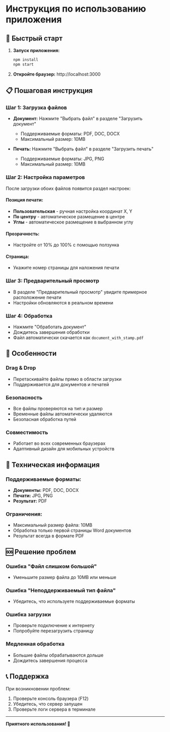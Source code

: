 # Инструкция по использованию приложения

## 🚀 Быстрый старт

1. **Запуск приложения:**
   ```bash
   npm install
   npm start
   ```

2. **Откройте браузер:** http://localhost:3000

## 📋 Пошаговая инструкция

### Шаг 1: Загрузка файлов
- **Документ:** Нажмите "Выбрать файл" в разделе "Загрузить документ"
  - Поддерживаемые форматы: PDF, DOC, DOCX
  - Максимальный размер: 10MB
  
- **Печать:** Нажмите "Выбрать файл" в разделе "Загрузить печать"
  - Поддерживаемые форматы: JPG, PNG
  - Максимальный размер: 10MB

### Шаг 2: Настройка параметров
После загрузки обоих файлов появится раздел настроек:

#### Позиция печати:
- **Пользовательская** - ручная настройка координат X, Y
- **По центру** - автоматическое размещение в центре
- **Углы** - автоматическое размещение в выбранном углу

#### Прозрачность:
- Настройте от 10% до 100% с помощью ползунка

#### Страница:
- Укажите номер страницы для наложения печати

### Шаг 3: Предварительный просмотр
- В разделе "Предварительный просмотр" увидите примерное расположение печати
- Настройки обновляются в реальном времени

### Шаг 4: Обработка
- Нажмите "Обработать документ"
- Дождитесь завершения обработки
- Файл автоматически скачается как `document_with_stamp.pdf`

## 🎯 Особенности

### Drag & Drop
- Перетаскивайте файлы прямо в области загрузки
- Поддерживается для документов и печатей

### Безопасность
- Все файлы проверяются на тип и размер
- Временные файлы автоматически удаляются
- Безопасная обработка путей

### Совместимость
- Работает во всех современных браузерах
- Адаптивный дизайн для мобильных устройств

## 🔧 Техническая информация

### Поддерживаемые форматы:
- **Документы:** PDF, DOC, DOCX
- **Печати:** JPG, PNG
- **Результат:** PDF

### Ограничения:
- Максимальный размер файла: 10MB
- Обработка только первой страницы Word документов
- Результат всегда в формате PDF

## 🆘 Решение проблем

### Ошибка "Файл слишком большой"
- Уменьшите размер файла до 10MB или меньше

### Ошибка "Неподдерживаемый тип файла"
- Убедитесь, что используете поддерживаемые форматы

### Ошибка загрузки
- Проверьте подключение к интернету
- Попробуйте перезагрузить страницу

### Медленная обработка
- Большие файлы обрабатываются дольше
- Дождитесь завершения процесса

## 📞 Поддержка

При возникновении проблем:
1. Проверьте консоль браузера (F12)
2. Убедитесь, что сервер запущен
3. Проверьте логи сервера в терминале

---

**Приятного использования! 🎉**